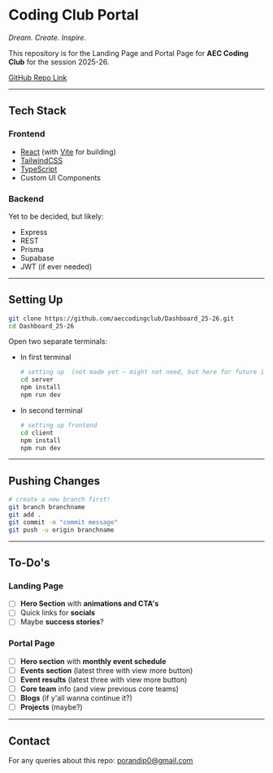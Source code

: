 # Coding Club Portal

*Dream. Create. Inspire.*

This repository is for the Landing Page and Portal Page for **AEC Coding Club** for the session 2025-26.

[GitHub Repo Link](https://github.com/aeccodingclub/Dashboard_25-26)

---

## Tech Stack

### Frontend

- [React](https://react.dev/) (with [Vite](https://vite.dev/) for building)
- [TailwindCSS](https://tailwindcss.com/)
- [TypeScript](https://www.typescriptlang.org/)
- Custom UI Components

### Backend

Yet to be decided, but likely:

- Express
- REST
- Prisma
- Supabase
- JWT (if ever needed)

---

## Setting Up

```bash
git clone https://github.com/aeccodingclub/Dashboard_25-26.git
cd Dashboard_25-26
```

Open two separate terminals:

- In first terminal

  ```bash
  # setting up  (not made yet — might not need, but here for future in case we do) 
  cd server
  npm install
  npm run dev
  ```

- In second terminal

  ```bash
  # setting up frontend
  cd client
  npm install
  npm run dev
  ```

---

## Pushing Changes

```bash
# create a new branch first!
git branch branchname
git add .
git commit -m "commit message"
git push -u origin branchname
```

---

## To-Do's

### Landing Page

- [ ] **Hero Section** with **animations and CTA's**
- [ ] Quick links for **socials**
- [ ] Maybe **success stories**?

### Portal Page

- [ ] **Hero section** with **monthly event schedule**
- [ ] **Events section** (latest three with view more button)
- [ ] **Event results** (latest three with view more button)
- [ ] **Core team** info (and view previous core teams)
- [ ] **Blogs** (if y'all wanna continue it?)
- [ ] **Projects** (maybe?)

---

## Contact

For any queries about this repo: [porandip0@gmail.com](mailto:porandip0@gmail.com)

